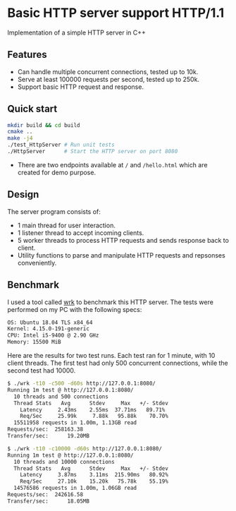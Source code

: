 # Basic HTTP server support HTTP/1.1

Implementation of a simple HTTP server in C++ 

## Features

- Can handle multiple concurrent connections, tested up to 10k.
- Serve at least 100000 requests per second, tested up to 250k.
- Support basic HTTP request and response.

## Quick start

```bash
mkdir build && cd build
cmake ..
make -j4
./test_HttpServer # Run unit tests
./HttpServer      # Start the HTTP server on port 8080
```

- There are two endpoints available at `/` and `/hello.html` which are created for demo purpose.

## Design

The server program consists of:

- 1 main thread for user interaction.
- 1 listener thread to accept incoming clients.
- 5 worker threads to process HTTP requests and sends response back to client.
- Utility functions to parse and manipulate HTTP requests and repsonses conveniently.

## Benchmark

I used a tool called [wrk](https://github.com/wg/wrk) to benchmark this HTTP server. The tests were performed on my PC with the following specs:

```bash
OS: Ubuntu 18.04 TLS x84_64
Kernel: 4.15.0-191-generic
CPU: Intel i5-9400 @ 2.90 GHz
Memory: 15500 MiB
```

Here are the results for two test runs. Each test ran for 1 minute, with 10 client threads. The first test had only 500 concurrent connections, while the second test had 10000.

```bash
$ ./wrk -t10 -c500 -d60s http://127.0.0.1:8080/
Running 1m test @ http://127.0.0.1:8080/
  10 threads and 500 connections
  Thread Stats   Avg      Stdev     Max   +/- Stdev
    Latency     2.43ms    2.55ms  37.71ms   89.71%
    Req/Sec     25.99k     7.88k   95.88k    70.70%
  15511958 requests in 1.00m, 1.13GB read
Requests/sec:  258163.38
Transfer/sec:      19.20MB
```

```bash
$ ./wrk -t10 -c10000 -d60s http://127.0.0.1:8080/
Running 1m test @ http://127.0.0.1:8080/
  10 threads and 10000 connections
  Thread Stats   Avg      Stdev     Max   +/- Stdev
    Latency     3.87ms    3.11ms  215.90ms   80.92%
    Req/Sec     27.10k    15.20k   75.78k    55.19%
  14576586 requests in 1.00m, 1.06GB read
Requests/sec:  242616.58
Transfer/sec:      18.05MB

```

